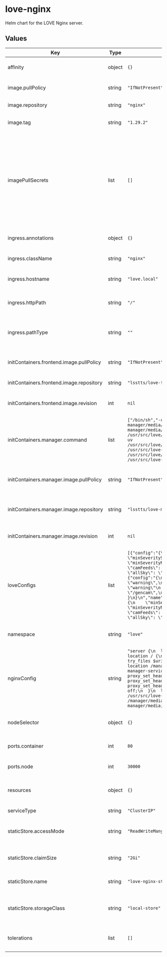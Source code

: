 # love-nginx

Helm chart for the LOVE Nginx server.

## Values

| Key | Type | Default | Description |
|-----|------|---------|-------------|
| affinity | object | `{}` | Affinity rules for the NGINX pod |
| image.pullPolicy | string | `"IfNotPresent"` | The pull policy on the NGINX image |
| image.repository | string | `"nginx"` | The NGINX image to use |
| image.tag | string | `"1.29.2"` | The tag to use for the NGINX image |
| imagePullSecrets | list | `[]` | The list of pull secrets needed for the images. If this section is used, each object listed can have the following attributes defined: _name_ (The label identifying the pull-secret to use) |
| ingress.annotations | object | `{}` | Annotations for the NGINX ingress |
| ingress.className | string | `"nginx"` | Assign the Ingress class name |
| ingress.hostname | string | `"love.local"` | Hostname for the NGINX ingress |
| ingress.httpPath | string | `"/"` | Path name associated with the NGINX ingress |
| ingress.pathType | string | `""` | Set the Kubernetes path type for the NGINX ingress |
| initContainers.frontend.image.pullPolicy | string | `"IfNotPresent"` | The pull policy to use for the frontend image |
| initContainers.frontend.image.repository | string | `"lsstts/love-frontend"` | The frontend image to use |
| initContainers.frontend.image.revision | int | `nil` | The cycle revision to add to the image tag |
| initContainers.manager.command | list | `["/bin/sh","-c","mkdir -p /usr/src/love-manager/media/thumbnails; mkdir -p /usr/src/love-manager/media/configs; cp -Rv /usr/src/love/manager/static /usr/src/love-manager; cp -uv /usr/src/love/manager/ui_framework/fixtures/thumbnails/* /usr/src/love-manager/media/thumbnails; cp -uv /usr/src/love/manager/api/fixtures/configs/* /usr/src/love-manager/media/configs"]` | The command to execute for the love-manager static content |
| initContainers.manager.image.pullPolicy | string | `"IfNotPresent"` | The pull policy to use for the love-manager static content image |
| initContainers.manager.image.repository | string | `"lsstts/love-manager"` | The static love-manager content image to use |
| initContainers.manager.image.revision | int | `nil` | The cycle revision to add to the image tag |
| loveConfigs | list | `[{"config":"{\n  \"alarms\": {\n    \"minSeveritySound\": \"serious\",\n    \"minSeverityNotification\": \"warning\"\n  },\n  \"camFeeds\": {\n    \"generic\": \"/gencam\",\n    \"allSky\": \"/gencam\"\n  }\n}\n","name":"default"},{"config":"{\n  \"alarms\": {\n    \"minSeveritySound\": \"warning\",\n    \"minSeverityNotification\": \"warning\"\n  },\n  \"camFeeds\": {\n    \"generic\": \"/gencam\",\n    \"allSky\": \"/gencam\"\n  }\n}\n","name":"all-alarms"},{"config":"{\n  \"alarms\": {\n    \"minSeveritySound\": \"mute\",\n    \"minSeverityNotification\": \"mute\"\n  },\n  \"camFeeds\": {\n    \"generic\": \"/gencam\",\n    \"allSky\": \"/gencam\"\n  }\n}\n","name":"no-alarms"}]` | Configurations specifications for the LOVE service. These will be used to create the love-conf ConfigMap. |
| namespace | string | `"love"` | The overall namespace for the application |
| nginxConfig | string | `"server {\n  listen 80;\n  server_name localhost;\n  location / {\n    root   /usr/src/love-frontend;\n    try_files $uri$args $uri$args/ $uri/ /index.html;\n  }\n  location /manager {\n      proxy_pass http://love-manager-service:8000;\n      proxy_http_version 1.1;\n      proxy_set_header Upgrade $http_upgrade;\n      proxy_set_header Connection \"upgrade\";\n      proxy_set_header Host $host;\n      proxy_redirect off;\n  }\n  location /manager/static {\n      alias /usr/src/love-manager/static;\n  }\n  location /manager/media {\n      alias /usr/src/love-manager/media;\n  }\n}\n"` | Configuration specification for the NGINX service |
| nodeSelector | object | `{}` | Node selection rules for the NGINX pod |
| ports.container | int | `80` | Container port for the NGINX service |
| ports.node | int | `30000` | Node port for the NGINX service |
| resources | object | `{}` | Resource specifications for the NGINX pod |
| serviceType | string | `"ClusterIP"` | Service type specification |
| staticStore.accessMode | string | `"ReadWriteMany"` | The access mode for the NGINX static store |
| staticStore.claimSize | string | `"2Gi"` | The size of the NGINX static store request |
| staticStore.name | string | `"love-nginx-static"` | Label for the NGINX static store |
| staticStore.storageClass | string | `"local-store"` | The storage class to request the disk allocation from |
| tolerations | list | `[]` | Toleration specifications for the NGINX pod |
